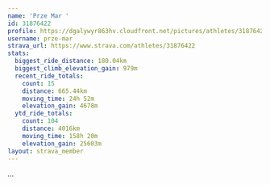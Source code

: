 ```yaml
---
name: 'Prze Mar '
id: 31876422
profile: https://dgalywyr863hv.cloudfront.net/pictures/athletes/31876422/22548952/4/large.jpg
username: prze-mar
strava_url: https://www.strava.com/athletes/31876422
stats:
  biggest_ride_distance: 180.04km
  biggest_climb_elevation_gain: 979m
  recent_ride_totals:
    count: 15
    distance: 665.44km
    moving_time: 24h 52m
    elevation_gain: 4678m
  ytd_ride_totals:
    count: 104
    distance: 4016km
    moving_time: 158h 20m
    elevation_gain: 25603m
layout: strava_member
--- 
```

...
